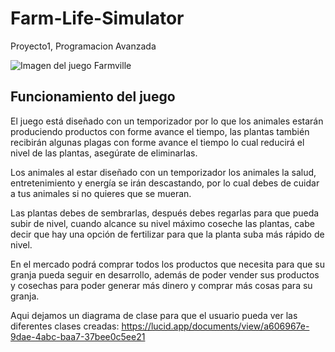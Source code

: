 # Farm-Life-Simulator
Proyecto1, Programacion Avanzada
 
![Imagen del juego Farmville](https://play-lh.googleusercontent.com/fOCRdyEqpspMBxvjbrZy_EdYFFYnO7K-01_DOzcH72cQBx1kjkb3OK2V7LOkmGiPQkRB=w526-h296-rw)

## Funcionamiento del juego
El juego está diseñado con un temporizador por lo que los animales estarán produciendo productos con forme avance el tiempo, las plantas también recibirán algunas plagas con forme avance el tiempo lo cual reducirá el nivel de las plantas, asegúrate de eliminarlas.

Los animales al estar diseñado con un temporizador los animales la salud, entretenimiento y energía se irán descastando, por lo cual debes de cuidar a tus animales si no quieres que se mueran.

Las plantas debes de sembrarlas, después debes regarlas para que pueda subir de nivel, cuando alcance su nivel máximo coseche las plantas, cabe decir que hay una opción de fertilizar para que la planta suba más rápido de nivel.

En el mercado podrá comprar todos los productos que necesita para que su granja pueda seguir en desarrollo, además de poder vender sus productos y cosechas para poder generar más dinero y comprar más cosas para su granja.



Aqui dejamos un diagrama de clase para que el usuario pueda ver las diferentes clases creadas:
https://lucid.app/documents/view/a606967e-9dae-4abc-baa7-37bee0c5ee21
